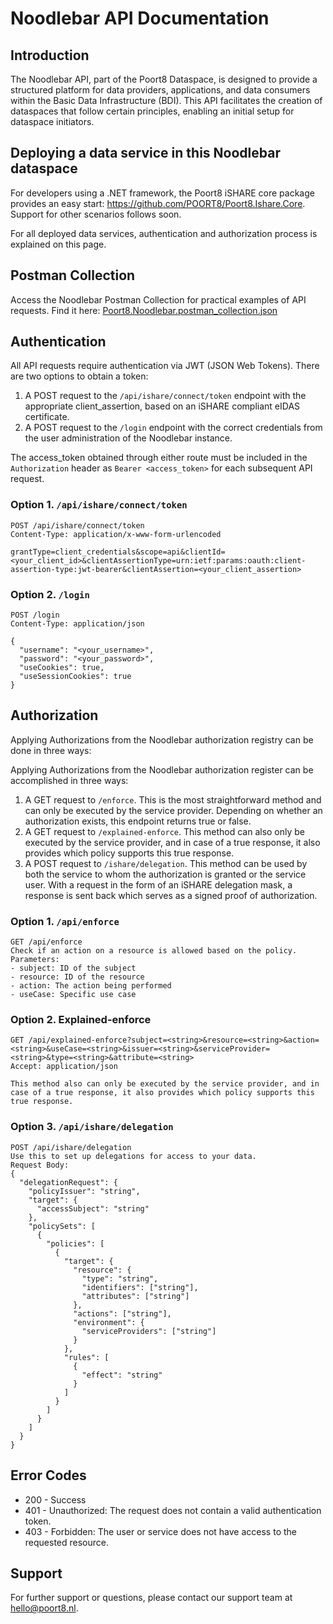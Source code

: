 # Noodlebar API Documentation

## Introduction

The Noodlebar API, part of the Poort8 Dataspace, is designed to provide a structured platform for data providers, applications, and data consumers within the Basic Data Infrastructure (BDI). This API facilitates the creation of dataspaces that follow certain principles, enabling an initial setup for dataspace initiators.

## Deploying a data service in this Noodlebar dataspace

For developers using a .NET framework, the Poort8 iSHARE core package provides an easy start: https://github.com/POORT8/Poort8.Ishare.Core. Support for other scenarios follows soon.

For all deployed data services, authentication and authorization process is explained on this page.

## Postman Collection

Access the Noodlebar Postman Collection for practical examples of API requests. Find it here: [Poort8.Noodlebar.postman_collection.json](Poort8.Noodlebar.postman_collection.json)

## Authentication

All API requests require authentication via JWT (JSON Web Tokens). There are two options to obtain a token:
1. A POST request to the `/api/ishare/connect/token` endpoint with the appropriate client_assertion, based on an iSHARE compliant eIDAS certificate.
2. A POST request to the `/login` endpoint with the correct credentials from the user administration of the Noodlebar instance.

The access_token obtained through either route must be included in the `Authorization` header as `Bearer <access_token>` for each subsequent API request.

### Option 1. `/api/ishare/connect/token`

```plaintext
POST /api/ishare/connect/token
Content-Type: application/x-www-form-urlencoded

grantType=client_credentials&scope=api&clientId=<your_client_id>&clientAssertionType=urn:ietf:params:oauth:client-assertion-type:jwt-bearer&clientAssertion=<your_client_assertion>
```

### Option 2. `/login`

```plaintext
POST /login
Content-Type: application/json

{
  "username": "<your_username>",
  "password": "<your_password>",
  "useCookies": true,
  "useSessionCookies": true
}
```

## Authorization

Applying Authorizations from the Noodlebar authorization registry can be done in three ways:

Applying Authorizations from the Noodlebar authorization register can be accomplished in three ways:
1. A GET request to `/enforce`. This is the most straightforward method and can only be executed by the service provider. Depending on whether an authorization exists, this endpoint returns true or false.
2. A GET request to `/explained-enforce`. This method can also only be executed by the service provider, and in case of a true response, it also provides which policy supports this true response.
3. A POST request to `/ishare/delegation`. This method can be used by both the service to whom the authorization is granted or the service user. With a request in the form of an iSHARE delegation mask, a response is sent back which serves as a signed proof of authorization.

### Option 1. `/api/enforce`

```plaintext
GET /api/enforce
Check if an action on a resource is allowed based on the policy.
Parameters:
- subject: ID of the subject
- resource: ID of the resource
- action: The action being performed
- useCase: Specific use case
```

### Option 2. Explained-enforce

```plaintext
GET /api/explained-enforce?subject=<string>&resource=<string>&action=<string>&useCase=<string>&issuer=<string>&serviceProvider=<string>&type=<string>&attribute=<string>
Accept: application/json

This method also can only be executed by the service provider, and in case of a true response, it also provides which policy supports this true response.
```

### Option 3. `/api/ishare/delegation`

```plaintext
POST /api/ishare/delegation
Use this to set up delegations for access to your data.
Request Body:
{
  "delegationRequest": {
    "policyIssuer": "string",
    "target": {
      "accessSubject": "string"
    },
    "policySets": [
      {
        "policies": [
          {
            "target": {
              "resource": {
                "type": "string",
                "identifiers": ["string"],
                "attributes": ["string"]
              },
              "actions": ["string"],
              "environment": {
                "serviceProviders": ["string"]
              }
            },
            "rules": [
              {
                "effect": "string"
              }
            ]
          }
        ]
      }
    ]
  }
}
```

## Error Codes

- 200 - Success
- 401 - Unauthorized: The request does not contain a valid authentication token.
- 403 - Forbidden: The user or service does not have access to the requested resource.

## Support

For further support or questions, please contact our support team at hello@poort8.nl.
